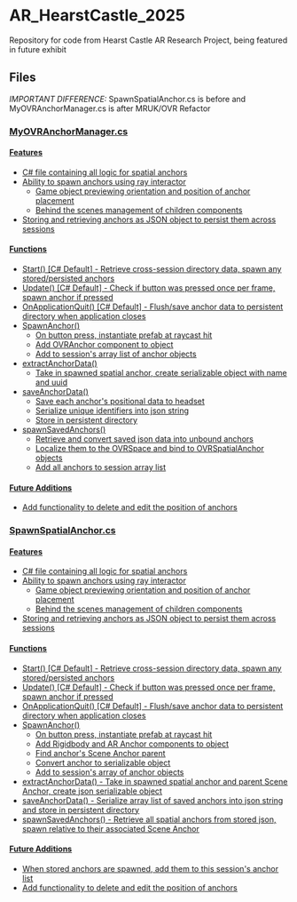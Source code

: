 # AR_HearstCastle_2025
Repository for code from Hearst Castle AR Research Project, being featured in future exhibit

## Files
*IMPORTANT DIFFERENCE:* 
SpawnSpatialAnchor.cs is before and MyOVRAnchorManager.cs is after MRUK/OVR Refactor
### <u>MyOVRAnchorManager.cs<u>
#### Features
- C# file containing all logic for spatial anchors
- Ability to spawn anchors using ray interactor
    - Game object previewing orientation and position of anchor placement
    - Behind the scenes management of children components
- Storing and retrieving anchors as JSON object to persist them across sessions
#### Functions
- Start() [C# Default] - Retrieve cross-session directory data, spawn any stored/persisted anchors
- Update() [C# Default] - Check if button was pressed once per frame, spawn anchor if pressed
- OnApplicationQuit() [C# Default] - Flush/save anchor data to persistent directory when application closes
- SpawnAnchor()
    - On button press, instantiate prefab at raycast hit
    - Add OVRAnchor component to object
    - Add to session's array list of anchor objects
- extractAnchorData()
    - Take in spawned spatial anchor, create serializable object with name and uuid
- saveAnchorData()
    - Save each anchor's positional data to headset
    - Serialize unique identifiers into json string
    - Store in persistent directory
- spawnSavedAnchors()
    - Retrieve and convert saved json data into unbound anchors
    - Localize them to the OVRSpace and bind to OVRSpatialAnchor objects
    - Add all anchors to session array list
#### Future Additions
- Add functionality to delete and edit the position of anchors


### <u>SpawnSpatialAnchor.cs<u>
#### Features
- C# file containing all logic for spatial anchors
- Ability to spawn anchors using ray interactor
    - Game object previewing orientation and position of anchor placement
    - Behind the scenes management of children components
- Storing and retrieving anchors as JSON object to persist them across sessions
#### Functions
- Start() [C# Default] - Retrieve cross-session directory data, spawn any stored/persisted anchors
- Update() [C# Default] - Check if button was pressed once per frame, spawn anchor if pressed
- OnApplicationQuit() [C# Default] - Flush/save anchor data to persistent directory when application closes
- SpawnAnchor()
    - On button press, instantiate prefab at raycast hit
    - Add Rigidbody and AR Anchor components to object
    - Find anchor's Scene Anchor parent
    - Convert anchor to serializable object
    - Add to session's array of anchor objects
- extractAnchorData() - Take in spawned spatial anchor and parent Scene Anchor, create json serializable object
- saveAnchorData() - Serialize array list of saved anchors into json string and store in persistent directory
- spawnSavedAnchors() - Retrieve all spatial anchors from stored json, spawn relative to their associated Scene Anchor
#### Future Additions
- When stored anchors are spawned, add them to this session's anchor list
- Add functionality to delete and edit the position of anchors
